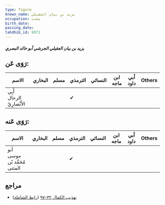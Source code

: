 ```yaml
---
type: figure
known_name: يزيد بن بيان العقيلي
occupation: محدث
birth_date:
passing_date:
tahdhib_id: 6971
---
```

##### يزيد بن بيان العقيلي الجرشي أبو خالد البصري

## رَوَى عَن:
| الاسم                     | البخاري | مسلم | الترمذي | النسائي | ابن ماجه | أبي داود | Others |
| ------------------------- | ------- | ---- | ------- | ------- | -------- | -------- | ------ |
| أَبِي الرحال الأَنْصارِيّ |         |      | ✔       |         |          |          |        |
## رَوَى عَنه:
| الاسم                        | البخاري | مسلم | الترمذي | النسائي | ابن ماجه | أبي داود | Others |
| ---------------------------- | ------- | ---- | ------- | ------- | -------- | -------- | ------ |
| أبو موسى مُحَمَّد بْن المثنى |         |      | ✔       |         |          |          |        |
## مراجع
- [تهذيب الكمال ٣٢-٩٧](obsidian://open?vault=Tahdhib-al-Kamal&file=Figures/٦٩٧١-يزيد%20بن%20بيان%20العقيلي%20الجرشي%20أبو%20خالد%20البصري) ([رابط الشاملة](https://shamela.ws/book/3722/17211))